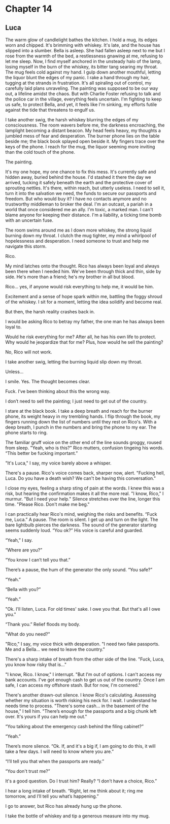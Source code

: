 # Chapter 14
## Luca
 
The warm glow of candlelight bathes the kitchen. I hold a mug, its edges worn and chipped. It's brimming with whiskey. It's late, and the house has slipped into a slumber. Bella is asleep. She had fallen asleep next to me but I rose from the warmth of the bed, a restlessness gnawing at me, refusing to let me sleep. Now, I find myself anchored in the unsteady halo of the lamp, losing myself in the burn of the whiskey, its bitter tang searing my throat. The mug feels cold against my hand. I gulp down another mouthful, letting the liquor blunt the edges of my panic. I rake a hand through my hair, tugging at the strands in frustration. It's all spiraling out of control, my carefully laid plans unraveling. The painting was supposed to be our way out, a lifeline amidst the chaos. But with Charlie Foster refusing to talk and the police car in the village, everything feels uncertain. I'm fighting to keep us safe, to protect Bella, and yet, it feels like I'm sinking, my efforts futile against the tide that threatens to engulf us.
 
I take another swig, the harsh whiskey blurring the edges of my consciousness. The room wavers before me, the darkness encroaching, the lamplight becoming a distant beacon. My head feels heavy, my thoughts a jumbled mess of fear and desperation. The burner phone lies on the table beside me; the black book splayed open beside it. My fingers trace over the keys of the phone. I reach for the mug, the liquor seeming more inviting than the cold touch of the phone. 

The painting. 

It's my one hope, my one chance to fix this mess. It's currently safe and hidden away, buried behind the house. I'd stashed it there the day we arrived, tucking it safely beneath the earth and the protective cover of sprouting nettles. It's there, within reach, but utterly useless. I need to sell it, turn it into the salvation we need, the funds to secure our passports and freedom. But who would buy it? I have no contacts anymore and no trustworthy middleman to broker the deal. I'm an outcast, a pariah in a world that once considered me an ally. I'm toxic, a marked man. I can't blame anyone for keeping their distance. I'm a liability, a ticking time bomb with an uncertain fuse.
 
The room swims around me as I down more whiskey, the strong liquid burning down my throat. I clutch the mug tighter, my mind a whirlpool of hopelessness and desperation. I need someone to trust and help me navigate this storm.
 
Rico.
 
My mind latches onto the thought. Rico has always been loyal and always been there when I needed him. We've been through thick and thin, side by side. He's more than a friend; he's my brother in all but blood.
 
Rico... yes, if anyone would risk everything to help me, it would be him.
 
Excitement and a sense of hope spark within me, battling the foggy shroud of the whiskey. I sit for a moment, letting the idea solidify and become real.
 
But then, the harsh reality crashes back in.
 
I would be asking Rico to betray my father, the one man he has always been loyal to.
 
Would he risk everything for me? After all, he has his own life to protect. Why would he jeopardize that for me? Plus, how would he sell the painting? 

No, Rico will not work.

I take another swig, letting the burning liquid slip down my throat. 
 
Unless… 

I smile. Yes. The thought becomes clear. 

Fuck. I’ve been thinking about this the wrong way.
 
I don’t need to sell the painting; I just need to get out of the country.

I stare at the black book. I take a deep breath and reach for the burner phone, its weight heavy in my trembling hands. I flip through the book, my fingers running down the list of numbers until they rest on Rico's. With a deep breath, I punch in the numbers and bring the phone to my ear. The phone starts to ring.
 
The familiar gruff voice on the other end of the line sounds groggy, roused from sleep. "Yeah, who is this?" Rico mutters, confusion tingeing his words. “This better be fucking important.”
 
"It's Luca," I say, my voice barely above a whisper.
 
There's a pause. Rico's voice comes back, sharper now, alert. "Fucking hell, Luca. Do you have a death wish? We can't be having this conversation."
 
I close my eyes, feeling a sharp sting of pain at the words. I knew this was a risk, but hearing the confirmation makes it all the more real. "I know, Rico," I murmur. "But I need your help." Silence stretches over the line, longer this time. "Please Rico. Don't make me beg."

I can practically hear Rico's mind, weighing the risks and benefits. “Fuck me, Luca.” A pause. The room is silent. I get up and turn on the light. The bare lightbulb pierces the darkness. The sound of the generator starting seems suddenly loud. “You ok?” His voice is careful and guarded.
 
“Yeah,” I say.
 
“Where are you?”
 
“You know I can’t tell you that.”
 
There’s a pause, the hum of the generator the only sound. “You safe?”
 
“Yeah.”
 
“Bella with you?”
 
“Yeah.”
 
"Ok. I'll listen, Luca. For old times' sake. I owe you that. But that's all I owe you."
 
“Thank you.” Relief floods my body.

"What do you need?"
 
"Rico," I say, my voice thick with desperation. "I need two fake passports. Me and a Bella... we need to leave the country."
 
There's a sharp intake of breath from the other side of the line. "Fuck, Luca, you know how risky that is..."
 
"I know, Rico. I know," I interrupt. "But I'm out of options. I can't access my bank accounts. I've got enough cash to get us out of the country. Once I am safe, I can access my offshore stash. But for now, I'm cornered."
 
There's another drawn-out silence. I know Rico's calculating. Assessing whether my situation is worth risking his neck for. I wait. I understand he needs time to process. "There's some cash... in the basement of the house," I tell him. "There’s enough for the passports and a big chunk left over. It's yours if you can help me out."
 
“You talking about the emergency cash behind the filing cabinet?”
 
“Yeah.”
 
There’s more silence. “Ok. If, and it's a big if, I am going to do this, it will take a few days. I will need to know where you are.”
 
“I’ll tell you that when the passports are ready.”
 
“You don't trust me?”
 
It's a good question. Do I trust him? Really? “I don’t have a choice, Rico.”
 
I hear a long intake of breath. “Right, let me think about it; ring me tomorrow, and I’ll tell you what’s happening.”
 
I go to answer, but Rico has already hung up the phone.
 
I take the bottle of whiskey and tip a generous measure into my mug.